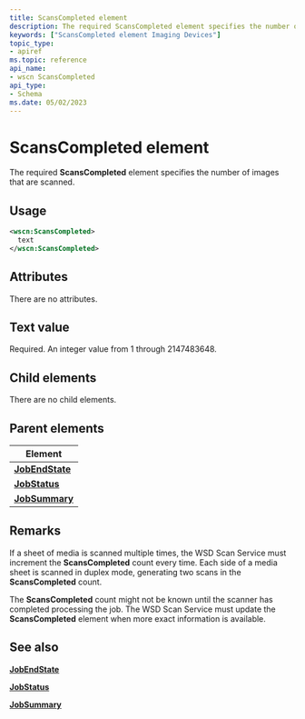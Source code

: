 ```yaml
---
title: ScansCompleted element
description: The required ScansCompleted element specifies the number of images that are scanned.
keywords: ["ScansCompleted element Imaging Devices"]
topic_type:
- apiref
ms.topic: reference
api_name:
- wscn ScansCompleted
api_type:
- Schema
ms.date: 05/02/2023
---
```


# ScansCompleted element

The required **ScansCompleted** element specifies the number of images that are scanned.

## Usage

```xml
<wscn:ScansCompleted>
  text
</wscn:ScansCompleted>
```

## Attributes

There are no attributes.

## Text value

Required. An integer value from 1 through 2147483648.

## Child elements

There are no child elements.

## Parent elements

| Element |
|--|
| [**JobEndState**](jobendstate.md) |
| [**JobStatus**](jobstatus.md) |
| [**JobSummary**](jobsummary.md) |

## Remarks

If a sheet of media is scanned multiple times, the WSD Scan Service must increment the **ScansCompleted** count every time. Each side of a media sheet is scanned in duplex mode, generating two scans in the **ScansCompleted** count.

The **ScansCompleted** count might not be known until the scanner has completed processing the job. The WSD Scan Service must update the **ScansCompleted** element when more exact information is available.

## See also

[**JobEndState**](jobendstate.md)

[**JobStatus**](jobstatus.md)

[**JobSummary**](jobsummary.md)
